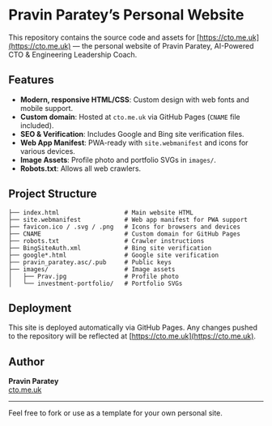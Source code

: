 # Pravin Paratey’s Personal Website

This repository contains the source code and assets for [https://cto.me.uk](https://cto.me.uk) — the personal website of Pravin Paratey, AI-Powered CTO & Engineering Leadership Coach.

## Features
- **Modern, responsive HTML/CSS**: Custom design with web fonts and mobile support.
- **Custom domain**: Hosted at `cto.me.uk` via GitHub Pages (`CNAME` file included).
- **SEO & Verification**: Includes Google and Bing site verification files.
- **Web App Manifest**: PWA-ready with `site.webmanifest` and icons for various devices.
- **Image Assets**: Profile photo and portfolio SVGs in `images/`.
- **Robots.txt**: Allows all web crawlers.

## Project Structure
```
├── index.html                  # Main website HTML
├── site.webmanifest            # Web app manifest for PWA support
├── favicon.ico / .svg / .png   # Icons for browsers and devices
├── CNAME                       # Custom domain for GitHub Pages
├── robots.txt                  # Crawler instructions
├── BingSiteAuth.xml            # Bing site verification
├── google*.html                # Google site verification
├── pravin_paratey.asc/.pub     # Public keys
├── images/                     # Image assets
│   ├── Prav.jpg                # Profile photo
│   └── investment-portfolio/   # Portfolio SVGs
```

## Deployment
This site is deployed automatically via GitHub Pages. Any changes pushed to the repository will be reflected at [https://cto.me.uk](https://cto.me.uk).

## Author
**Pravin Paratey**  
[cto.me.uk](https://cto.me.uk)

---
Feel free to fork or use as a template for your own personal site.
